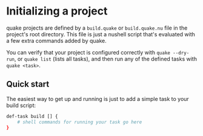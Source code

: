 # Initializing a project

quake projects are defined by a `build.quake` or `build.quake.nu` file in the project's root directory.
This file is just a nushell script that's evaluated with a few extra commands added by quake.

You can verify that your project is configured correctly with `quake --dry-run`, or `quake list` (lists all tasks), and then run any of the defined tasks with `quake <task>`.

## Quick start

The easiest way to get up and running is just to add a simple task to your build script:

```sh
def-task build [] {
    # shell commands for running your task go here
}
```
